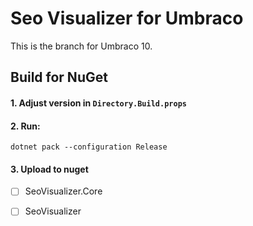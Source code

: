 # Seo Visualizer for Umbraco

This is the branch for Umbraco 10.

## Build for NuGet

#### 1. Adjust version in `Directory.Build.props`

#### 2. Run:
```
dotnet pack --configuration Release
```

#### 3. Upload to nuget

* [ ] SeoVisualizer.Core
* [ ] SeoVisualizer

